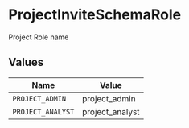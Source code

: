 # ProjectInviteSchemaRole

Project Role name


## Values

| Name              | Value             |
| ----------------- | ----------------- |
| `PROJECT_ADMIN`   | project_admin     |
| `PROJECT_ANALYST` | project_analyst   |